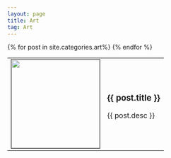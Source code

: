 ```yaml
---
layout: page
title: Art
tag: Art
---
```


<div class="arts">
		<table>
		{% for post in site.categories.art%}
			<tr>
				<a href="{{ post.url }}">
					<td style="Width: 200px">					
						<img src="{{ post.image }}" height="200px" width="200px" border="1px"/>
					</td>
					<td>
						<h3>{{ post.title }}</h3>
						<p>
							{{ post.desc }}
						</p>
					</td>
				</a>
			</tr>
		{% endfor %}
	</table>
</div>